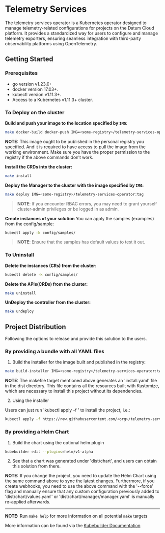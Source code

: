 # Telemetry Services

The telemetry services operator is a Kubernetes operator designed to manage
telemetry-related configurations for projects on the Datum Cloud platform. It
provides a standardized way for users to configure and manage telemetry
exporters, ensuring seamless integration with third-party observability
platforms using OpenTelemetry.

## Getting Started

### Prerequisites
- go version v1.23.0+
- docker version 17.03+.
- kubectl version v1.11.3+.
- Access to a Kubernetes v1.11.3+ cluster.

### To Deploy on the cluster

**Build and push your image to the location specified by `IMG`:**

```sh
make docker-build docker-push IMG=<some-registry>/telemetry-services-operator:tag
```

**NOTE:** This image ought to be published in the personal registry you
specified. And it is required to have access to pull the image from the working
environment. Make sure you have the proper permission to the registry if the
above commands don’t work.

**Install the CRDs into the cluster:**

```sh
make install
```

**Deploy the Manager to the cluster with the image specified by `IMG`:**

```sh
make deploy IMG=<some-registry>/telemetry-services-operator:tag
```

> **NOTE**: If you encounter RBAC errors, you may need to grant yourself
cluster-admin privileges or be logged in as admin.

**Create instances of your solution** You can apply the samples (examples) from
the config/sample:

```sh
kubectl apply -k config/samples/
```

>**NOTE**: Ensure that the samples has default values to test it out.

### To Uninstall
**Delete the instances (CRs) from the cluster:**

```sh
kubectl delete -k config/samples/
```

**Delete the APIs(CRDs) from the cluster:**

```sh
make uninstall
```

**UnDeploy the controller from the cluster:**

```sh
make undeploy
```

## Project Distribution

Following the options to release and provide this solution to the users.

### By providing a bundle with all YAML files

1. Build the installer for the image built and published in the registry:

```sh
make build-installer IMG=<some-registry>/telemetry-services-operator:tag
```

**NOTE:** The makefile target mentioned above generates an 'install.yaml' file
in the dist directory. This file contains all the resources built with
Kustomize, which are necessary to install this project without its dependencies.

2. Using the installer

Users can just run 'kubectl apply -f <URL for YAML BUNDLE>' to install the
project, i.e.:

```sh
kubectl apply -f https://raw.githubusercontent.com/<org>/telemetry-services-operator/<tag or branch>/dist/install.yaml
```

### By providing a Helm Chart

1. Build the chart using the optional helm plugin

```sh
kubebuilder edit --plugins=helm/v1-alpha
```

2. See that a chart was generated under 'dist/chart', and users can obtain this
solution from there.

**NOTE:** If you change the project, you need to update the Helm Chart using the
same command above to sync the latest changes. Furthermore, if you create
webhooks, you need to use the above command with the '--force' flag and manually
ensure that any custom configuration previously added to
'dist/chart/values.yaml' or 'dist/chart/manager/manager.yaml' is manually
re-applied afterwards.

---


**NOTE:** Run `make help` for more information on all potential `make` targets

More information can be found via the [Kubebuilder
Documentation](https://book.kubebuilder.io/introduction.html)
